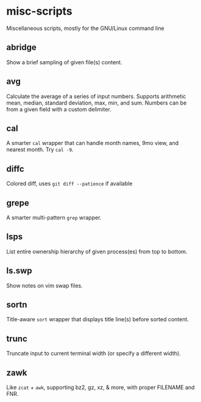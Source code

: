 # misc-scripts
Miscellaneous scripts, mostly for the GNU/Linux command line

## abridge
Show a brief sampling of given file(s) content.

## avg
Calculate the average of a series of input numbers. Supports arithmetic mean, median, standard deviation, max, min, and sum. Numbers can be from a given field with a custom delimiter.

## cal
A smarter `cal` wrapper that can handle month names, 9mo view, and nearest month. Try `cal -9`.

## diffc
Colored diff, uses `git diff --patience` if available

## grepe
A smarter multi-pattern `grep` wrapper.

## lsps
List entire ownership hierarchy of given process(es) from top to bottom.

## ls.swp
Show notes on vim swap files.

## sortn
Title-aware `sort` wrapper that displays title line(s) before sorted content.

## trunc
Truncate input to current terminal width (or specify a different width).

## zawk
Like `zcat` + `awk`, supporting bz2, gz, xz, & more, with proper FILENAME and FNR.
